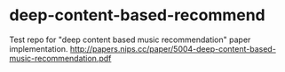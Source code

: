 deep-content-based-recommend
============================

Test repo for "deep content based music recommendation" paper implementation.
http://papers.nips.cc/paper/5004-deep-content-based-music-recommendation.pdf
